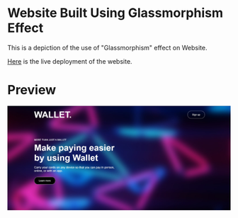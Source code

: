 # Website Built Using Glassmorphism Effect

This is a depiction of the use of "Glassmorphism" effect on Website.

[Here](https://arunmurugavel24.github.io/Glassmorphism_Effect_Website/) is the live deployment of the website.

# Preview

![Tesla Website Clone](https://github.com/ArunMurugavel24/Glassmorphishm_Effect_Website/blob/master/Preview.jpg)
